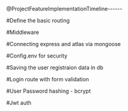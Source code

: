 @ProjectFeatureImplementationTimeline------

#Define the basic routing

#Middleware

#Connecting express and atlas via mongoose

#Config.env for security

#Saving the user registraion data in db

#Login route with form validation

#User Password hashing - bcrypt

#Jwt auth
